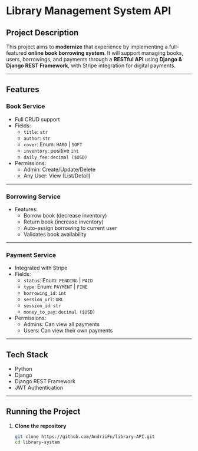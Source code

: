# Library Management System API

## Project Description

This project aims to **modernize** that experience by implementing a full-featured **online book borrowing system**. It will support managing books, users, borrowings, and payments through a **RESTful API** using **Django & Django REST Framework**, with Stripe integration for digital payments.

---

## Features

### Book Service
- Full CRUD support
- Fields:
  - `title`: `str`
  - `author`: `str`
  - `cover`: Enum: `HARD` | `SOFT`
  - `inventory`: positive `int`
  - `daily_fee`: `decimal ($USD)`
- Permissions:
  - Admin: Create/Update/Delete
  - Any User: View (List/Detail)

---

### Borrowing Service
- Features:
  - Borrow book (decrease inventory)
  - Return book (increase inventory)
  - Auto-assign borrowing to current user
  - Validates book availability

---

### Payment Service
- Integrated with Stripe
- Fields:
  - `status`: Enum: `PENDING` | `PAID`
  - `type`: Enum: `PAYMENT` | `FINE`
  - `borrowing_id`: `int`
  - `session_url`: `URL`
  - `session_id`: `str`
  - `money_to_pay`: `decimal ($USD)`
- Permissions:
  - Admins: Can view all payments
  - Users: Can view their own payments

---

## Tech Stack

- Python
- Django
- Django REST Framework
- JWT Authentication

---

## Running the Project

1. **Clone the repository**  
   ```bash
   git clone https://github.com/AndriiFn/library-API.git
   cd library-system
